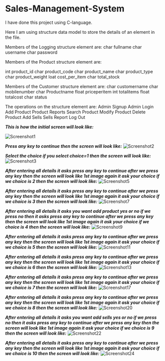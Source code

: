 # Sales-Management-System
I have done this project using C-language.

Here I am using structure data model to store the details of an element in the file.

Members of the Logging structure element are:
  char fullname
  char username
  char password

Members of the Product structure element are:

  int product_id
  char product_code
  char product_name
  char product_type
  char product_weight
  loat cost_per_item
  char total_stock

Members of the Customer structure element are:
  char customername
  char mobilenumber
  char Productname
  float priceperitem
  int totalitems
  float totalcost
  char status

The operations on the structure element are:
  Admin Signup
  Admin Login
  Add Product
  Product Reports
  Search Product
  Modify Product
  Delete Product
  Add Sells
  Sells Report
  Log Out

_**This is how the initial screen will look like:**_

![Screenshot1](https://github.com/NasiraShaik/Sales-Management-System/assets/145011172/708cf9d6-0447-49d1-899f-84782261bc03)

_**Press any key to continue then the screen will look like:**_
![Screenshot2](https://github.com/NasiraShaik/Sales-Management-System/assets/145011172/e5904196-3cdf-47f2-94d8-d4b2b7eca1dc)

_**Select the choice if you select choice=1 then the screen will look like:**_
![Screenshot3](https://github.com/NasiraShaik/Sales-Management-System/assets/145011172/6548dd1e-4e0d-4379-9aef-8a4064d32d61)

_**After entering all details it asks press any key to continue after we press any key then the screen will look like 1st image again it ask your choice if we choice is 2 then the screen will look like:**_
![Screenshot5](https://github.com/NasiraShaik/Sales-Management-System/assets/145011172/8e884101-0f6e-4b31-b2e1-92a03cfcecd9)

_**After entering all details it asks press any key to continue after we press any key then the screen will look like 1st image again it ask your choice if we choice is 3 then the screen will look like:**_
![Screenshot7](https://github.com/NasiraShaik/Sales-Management-System/assets/145011172/d901ac7e-3276-44eb-8e6b-e16b98eaa82a)

_**After entering all details it asks you want add product yes or no if we press no then it asks press any key to continue after we press any key then the screen will look like 1st image again it ask your choice if we choice is 4 then the screen will look like:**_
![Screenshot9](https://github.com/NasiraShaik/Sales-Management-System/assets/145011172/4f8a292c-8e43-4235-8500-5b0c1f707eed)

_**After entering all details it asks press any key to continue after we press any key then the screen will look like 1st image again it ask your choice if we choice is 5 then the screen will look like:**_
![Screenshot11](https://github.com/NasiraShaik/Sales-Management-System/assets/145011172/95531f14-e87c-4296-947f-91569477db20)

_**After entering all details it asks press any key to continue after we press any key then the screen will look like 1st image again it ask your choice if we choice is 6 then the screen will look like:**_
![Screenshot13](https://github.com/NasiraShaik/Sales-Management-System/assets/145011172/b4e0b860-7df6-4b8d-bd4d-177d38aec7df)


_**After entering all details it asks press any key to continue after we press any key then the screen will look like 1st image again it ask your choice if we choice is 7 then the screen will look like:**_
![Screenshot17](https://github.com/NasiraShaik/Sales-Management-System/assets/145011172/a85d1d89-3e87-4883-9412-a71b679b71cf)

_**After entering all details it asks press any key to continue after we press any key then the screen will look like 1st image again it ask your choice if we choice is 8 then the screen will look like:**_
![Screenshot20](https://github.com/NasiraShaik/Sales-Management-System/assets/145011172/2d1aad93-995c-400f-8eeb-b3939e76c8ce)

_**After entering all details it asks you want add sells yes or no if we press no then it asks press any key to continue after we press any key then the screen will look like 1st image again it ask your choice if we choice is 9 then the screen will look like:**_
![Screenshot22](https://github.com/NasiraShaik/Sales-Management-System/assets/145011172/853f91a5-183e-46f0-85a6-cd8342a3d68b)

_**After entering all details it asks press any key to continue after we press any key then the screen will look like 1st image again it ask your choice if we choice is 10 then the screen will look like:**_
![Screenshot24](https://github.com/NasiraShaik/Sales-Management-System/assets/145011172/f52e2351-d583-42c3-b0d8-ed96e5e03ea3)






